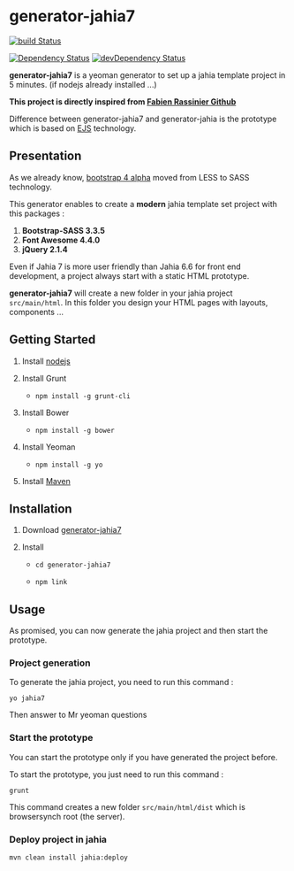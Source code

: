 # generator-jahia7

[![build Status](https://travis-ci.org/Alexandre-Gadiou/generator-jahia7.svg)](https://travis-ci.org/Alexandre-Gadiou/generator-jahia7.svg?branch=master)

[![Dependency Status](https://david-dm.org/Alexandre-Gadiou/generator-jahia7.svg)](https://david-dm.org/Alexandre-Gadiou/generator-jahia7) [![devDependency Status](https://david-dm.org/Alexandre-Gadiou/generator-jahia7/dev-status.svg)](https://david-dm.org/Alexandre-Gadiou/generator-jahia7#info=devDependencies)

**generator-jahia7** is a yeoman generator to set up a jahia template project in 5 minutes. (if nodejs already installed ...)

**This project is directly inspired from [Fabien Rassinier Github](https://github.com/f4bien/generator-jahia)**

Difference between generator-jahia7 and generator-jahia is the prototype which is based on [EJS](http://ejs.co) technology.

## Presentation

As we already know, [bootstrap 4 alpha](http://blog.getbootstrap.com/2015/08/19/bootstrap-4-alpha/) moved from LESS to SASS technology.
 
This generator enables to create a **modern** jahia template set project with this packages : 

1. **Bootstrap-SASS 3.3.5**
2. **Font Awesome 4.4.0**
3. **jQuery 2.1.4**

Even if Jahia 7 is more user friendly than Jahia 6.6 for front end development, a project always start with a static HTML prototype.

**generator-jahia7** will create a new folder in your jahia project `src/main/html`. In this folder you 
design your HTML pages with layouts, components ...

## Getting Started

1. Install [nodejs](https://nodejs.org/)

2. Install Grunt
	
	* 	`npm install -g grunt-cli`
		
3. Install Bower
	
	* 	`npm install -g bower`
		
4. Install Yeoman

	* 	`npm install -g yo`	

5. Install [Maven](https://maven.apache.org/install.html)
	

## Installation

1. Download [generator-jahia7](https://github.com/Alexandre-Gadiou/generator-jahia7/archive/master.zip)

2. Install

	* 	`cd generator-jahia7`
		
	* 	`npm link`
		
## Usage	

As promised, you can now generate the jahia project and then start the prototype.

### Project generation

To generate the jahia project, you need to run this command  :

```
yo jahia7
```

Then answer to Mr yeoman questions

### Start the prototype	

You can start the prototype only if you have generated the project before.

To start the prototype, you just need to run this command  :

```
grunt
```

This command creates a new folder `src/main/html/dist` which is browsersynch root (the server).

### Deploy project in jahia

```
mvn clean install jahia:deploy
```
